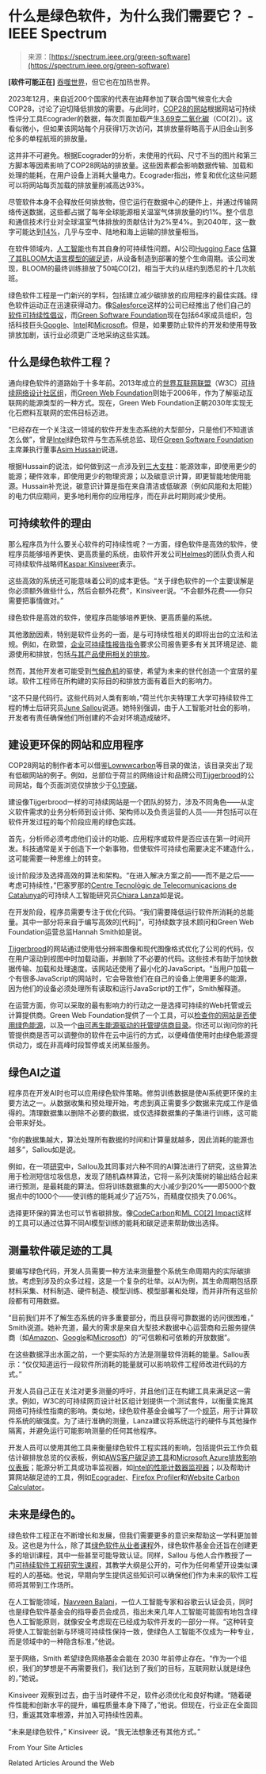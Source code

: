 <!--yml

category: 未分类

date: 2024-05-29 12:37:59

-->

# 什么是绿色软件，为什么我们需要它？ - IEEE Spectrum

> 来源：[https://spectrum.ieee.org/green-software](https://spectrum.ieee.org/green-software)

**[软件可能正在]** [吞噬世界](https://a16z.com/why-software-is-eating-the-world/)，但它也在加热世界。

2023年12月，来自近200个国家的代表在迪拜参加了联合国气候变化大会COP28，讨论了迫切降低排放的需要。与此同时，[COP28的网站](https://spectrum.ieee.org/internet-carbon-emissions)根据网站可持续性评分工具Ecograder的数据，每次页面加载产生[3.69克二氧化碳](https://ecograder.com/report/bKjho1BxM1MHJRunAgpDGhSC)（CO[2]）。这看似微小，但如果该网站每个月获得1万次访问，其排放量将略高于从旧金山到多伦多的单程航班的排放量。

这并非不可避免。根据Ecograder的分析，未使用的代码、尺寸不当的图片和第三方脚本等因素影响了COP28网站的排放量。这些因素都会影响数据传输、加载和处理的能耗，在用户设备上消耗大量电力。Ecograder指出，修复和优化这些问题可以将网站每页加载的排放量削减高达93%。

尽管软件本身不会释放任何排放物，但它运行在数据中心的硬件上，并通过传输网络传送数据，这些都占据了每年全球能源相关温室气体排放量的约1%。整个信息和通信技术行业对全球温室气体排放的贡献估计为2%至4%。到2040年，这一数字可能达到[14%](https://doi.org/10.1016/j.jclepro.2017.12.239)，几乎与空中、陆地和海上运输的排放量相当。

在软件领域内，[人工智能](https://spectrum.ieee.org/topic/artificial-intelligence/)也有其自身的可持续性问题。AI公司[Hugging Face](https://huggingface.co/) [估算了其BLOOM大语言模型的碳足迹](https://www.jmlr.org/papers/volume24/23-0069/23-0069.pdf)，从设备制造到部署的整个生命周期。该公司发现，BLOOM的最终训练排放了50吨CO[2]，相当于大约从纽约到悉尼的十几次航班。

绿色软件工程是一门新兴的学科，包括建立减少碳排放的应用程序的最佳实践。绿色软件运动正在迅速获得动力。像[Salesforce](https://www.salesforce.com/)这样的公司已经推出了他们自己的[软件可持续性倡议](https://www.salesforce.com/news/stories/green-code-software/)，而[Green Software Foundation](https://greensoftware.foundation/)现在包括64家成员组织，包括科技巨头[Google](https://spectrum.ieee.org/tag/google)、[Intel](https://spectrum.ieee.org/tag/intel)和[Microsoft](https://spectrum.ieee.org/search/?q=microsoft)。但是，如果要防止软件的开发和使用导致排放加剧，该行业必须更广泛地采纳这些实践。

## 什么是绿色软件工程？

通向绿色软件的道路始于十多年前。2013年成立的[世界互联网联盟](https://www.w3.org/)（W3C）[可持续网络设计社区组](https://www.w3.org/community/sustyweb/)，而[Green Web Foundation](https://www.thegreenwebfoundation.org/)则始于2006年，作为了解驱动互联网的能源类型的一种方式。现在，Green Web Foundation正朝2030年实现无化石燃料互联网的宏伟目标迈进。

“已经存在一个关注这一领域的软件开发生态系统的大型部分，只是他们不知道该怎么做”，曾是[Intel](https://spectrum.ieee.org/tag/intel)绿色软件与生态系统总监、现任[Green Software Foundation](https://greensoftware.foundation/)主席兼执行董事[Asim Hussain](https://asim.dev/)说道。

根据Hussain的说法，如何做到这一点涉及到[三大支柱](https://greensoftware.foundation/articles/what-is-green-software)：能源效率，即使用更少的能源；硬件效率，即使用更少的物理资源；以及碳意识计算，即更智能地使用能源。Hussain补充说，碳意识计算是指在来自清洁或低碳源（例如风能和太阳能）的电力供应期间，更多地利用你的应用程序，而在非此时期则减少使用。

## 可持续软件的理由

那么程序员为什么要关心软件的可持续性呢？一方面，绿色软件是高效的软件，使程序员能够培养更快、更高质量的系统，由软件开发公司[Helmes](https://www.helmes.com/)的团队负责人和可持续软件战略师[Kaspar Kinsiveer](https://ee.linkedin.com/in/kaspar-kinsiveer)表示。

这些高效的系统还可能意味着公司的成本更低。“关于绿色软件的一个主要误解是你必须额外做些什么，然后会额外花费”，Kinsiveer说。“不会额外花费——你只需要把事情做对。”

绿色软件是高效的软件，使程序员能够培养更快、更高质量的系统。

其他激励因素，特别是软件业务的一面，是与可持续性相关的即将出台的立法和法规。例如，在欧盟，[企业可持续性报告指令](https://finance.ec.europa.eu/capital-markets-union-and-financial-markets/company-reporting-and-auditing/company-reporting/corporate-sustainability-reporting_en)要求公司报告更多有关其环境足迹、能源使用和排放，包括[与其产品使用相关的排放](https://www.ibm.com/topics/scope-3-emissions)。

然而，其他开发者可能受到[气候危机](https://spectrum.ieee.org/collections/climate-change/)的驱使，希望为未来的世代创造一个宜居的星球。软件工程师在所构建的实际目的和排放方面有着巨大的影响力。

“这不只是代码行。这些代码对人类有影响，”荷兰代尔夫特理工大学可持续软件工程的博士后研究员[June Sallou](https://jnsll.github.io/)说道。她特别强调，由于人工智能对社会的影响，开发者有责任确保他们所创建的不会对环境造成破坏。

## 建设更环保的网站和应用程序

COP28网站的制作者本可以借鉴[Lowwwcarbon](https://lowwwcarbon.com/)等目录的做法，该目录突出了现有低碳网站的例子。例如，总部位于荷兰的网络设计和品牌公司[Tijgerbrood](https://tijgerbrood.nl/en/)的公司网站，每个页面浏览仅排放少于[0.1克碳](https://lowwwcarbon.com/case-study/tijgerbrood/)。

建设像Tijgerbrood一样的可持续网站是一个团队的努力，涉及不同角色——从定义软件需求的业务分析师到设计师、架构师以及负责运营的人员——并包括可以在软件开发过程的每个阶段应用的绿色实践。

首先，分析师必须考虑他们设计的功能、应用程序或软件是否应该在第一时间开发。科技通常是关于创造下一个新事物，但使软件可持续也需要决定不建造什么，这可能需要一种思维上的转变。

设计阶段涉及选择高效的算法和架构。“在进入解决方案之前——而不是之后——考虑可持续性，”巴塞罗那的[Centre Tecnològic de Telecomunicacions de Catalunya](https://www.cttc.cat/sustainable-artificial-intelligence-sai/)的可持续人工智能研究员[Chiara Lanza](https://www.cttc.cat/people/chiara-lanza/)如是说。

在开发阶段，程序员需要专注于优化代码。“我们需要降低运行软件所消耗的总能量。其中一部分将来自于编写高效的[代码]”，可持续数字技术顾问和Green Web Foundation运营总监Hannah Smith如是说。

[Tijgerbrood](https://tijgerbrood.nl/en/)的网站通过使用低分辨率图像和现代图像格式优化了公司的代码，仅在用户滚动到视图中时加载动画，并删除了不必要的代码。这些技术有助于加快数据传输、加载和处理速度。该网站还使用了最小化的JavaScript。“当用户加载一个有很多JavaScript的网站时，它会导致他们在自己的设备上使用更多的能源，因为他们的设备必须处理所有读取和运行JavaScript的工作”，Smith解释道。

在运营方面，你可以采取的最有影响力的行动之一是选择可持续的Web托管或云计算提供商。Green Web Foundation提供了一个工具，可以[检查你的网站是否使用绿色能源](https://www.thegreenwebfoundation.org/green-web-check/)，以及一个[由可再生能源驱动的托管提供商目录](https://www.thegreenwebfoundation.org/tools/directory/)。你还可以询问你的托管提供商是否可以调整你的软件在云中运行的方式，以便峰值使用时由绿色能源提供动力，或在非高峰时段暂停或关闭某些服务。

## 绿色AI之道

程序员在开发AI时也可以应用绿色软件策略。修剪训练数据是使AI系统更环保的主要方法之一。从数据收集和预处理开始，考虑到真正需要多少数据来完成工作是值得的。清理数据集以删除不必要的数据，或仅选择数据集的子集进行训练，这可能会带来好处。

“你的数据集越大，算法处理所有数据的时间和计算量就越多，因此消耗的能源也越多”，Sallou如是说。

例如，在一项[研究](https://www.computer.org/csdl/proceedings-article/ict4s/2022/828600a035/1F8ztEmMGYM)中，Sallou及其同事对六种不同的AI算法进行了研究，这些算法用于检测短信垃圾信息，发现了随机森林算法，它将一系列决策树的输出结合起来进行预测，是最耗能的算法。但将训练数据集的大小减少到20%——即5000个数据点中的1000个——使训练的能耗减少了近75%，而精度仅损失了0.06%。

选择更环保的算法也可以节省碳排放。像[CodeCarbon](https://codecarbon.io/)和[ML CO[2] Impact](https://mlco2.github.io/impact/)这样的工具可以通过估算不同AI模型训练的能耗和碳足迹来帮助做出选择。

## 测量软件碳足迹的工具

要编写绿色代码，开发人员需要一种方法来测量整个系统生命周期内的实际碳排放。考虑到涉及的众多过程，这是一个复杂的壮举。以AI为例，其生命周期包括原材料采集、材料制造、硬件制造、模型训练、模型部署和处理，而并非所有这些阶段都有可用数据。

“目前我们并不了解生态系统的许多重要部分，而且获得可靠数据的访问很困难，” Smith说道。她补充道，最大的需求是来自大型技术数据中心运营商和云服务提供商（如[Amazon](https://spectrum.ieee.org/tag/amazon)、[Google](https://spectrum.ieee.org/tag/google)和[Microsoft](https://spectrum.ieee.org/tag/microsoft)）的“可信赖和可依赖的开放数据”。

在这些数据浮出水面之前，一个更实际的方法是测量软件消耗的能量。Sallou表示：“仅仅知道运行一段软件所消耗的能量就可以影响软件工程师改进代码的方式。”

开发人员自己正在关注对更多测量的呼吁，并且他们正在构建工具来满足这一需求。例如，W3C的可持续网页设计社区组计划提供一个测试套件，以衡量实施其网络可持续性指南的影响。类似地，绿色软件基金会编写了一个[规范](https://github.com/Green-Software-Foundation/sci)，用于计算软件系统的碳强度。为了进行准确的测量，Lanza建议将系统运行的硬件与其他操作隔离，并避免运行可能影响测量的任何其他程序。

开发人员可以使用其他工具来衡量绿色软件工程实践的影响，包括提供云工作负载估计碳排放总览的仪表板，例如[AWS客户碳足迹工具](https://aws.amazon.com/aws-cost-management/aws-customer-carbon-footprint-tool/)和[Microsoft Azure排放影响仪表板](https://www.microsoft.com/en-us/sustainability/emissions-impact-dashboard)；能源分析工具或功率监视器，如[Intel的性能计数器监视器](https://github.com/intel/pcm)；以及帮助计算网站碳足迹的工具，例如[Ecograder](https://ecograder.com/)、[Firefox Profiler](https://profiler.firefox.com/)和[Website Carbon Calculator](https://www.websitecarbon.com/)。

## 未来是绿色的。

绿色软件工程正在不断增长和发展，但我们需要更多的意识来帮助这一学科更加普及。这也是为什么，除了其[绿色软件从业者课程](https://learn.greensoftware.foundation/)外，绿色软件基金会还旨在创建更多的培训课程，其中一些甚至可能导致认证。同样，Sallou 与他人合作教授了一门[可持续软件工程研究生课程](https://luiscruz.github.io/course_sustainableSE/2023/)，其教学大纲是公开的，可作为任何希望开设类似课程的人的基础。他说，早期向学生提供这些知识可以确保他们作为未来的软件工程师将其带到工作场所。

在人工智能领域，[Navveen Balani](https://navveenbalani.dev/)，一位人工智能专家和谷歌云认证会员，同时也是绿色软件基金会的指导委员会成员，指出未来几年人工智能可能固有地包含绿色人工智能原则，就像安全考虑现在已经成为软件开发的一部分一样。“这种转变将使人工智能创新与环境可持续性保持一致，使绿色人工智能不仅成为一种专业，而是领域中的一种隐含标准，”他说。

至于网络，Smith 希望绿色网络基金会能在 2030 年前停止存在。“作为一个组织，我们的梦想是不再需要我们，我们达到了我们的目标，互联网默认就是绿色的，”她说。

Kinsiveer 观察到过去，由于当时硬件不足，软件必须优化和良好构建。“随着硬件性能和创新水平的提升，编程质量本身下降了，”他说。但现在，行业正在全面回归，重返其效率根源，并加入可持续性因素。

“未来是绿色软件，” Kinsiveer 说。“我无法想象还有其他方式。”

From Your Site Articles

Related Articles Around the Web
